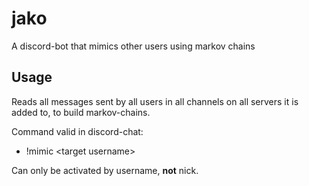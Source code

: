 # jako
A discord-bot that mimics other users using markov chains

## Usage
Reads all messages sent by all users in all channels on all servers it is added to, to build markov-chains.

Command valid in discord-chat:
- !mimic \<target username\>

Can only be activated by username, **not** nick.
